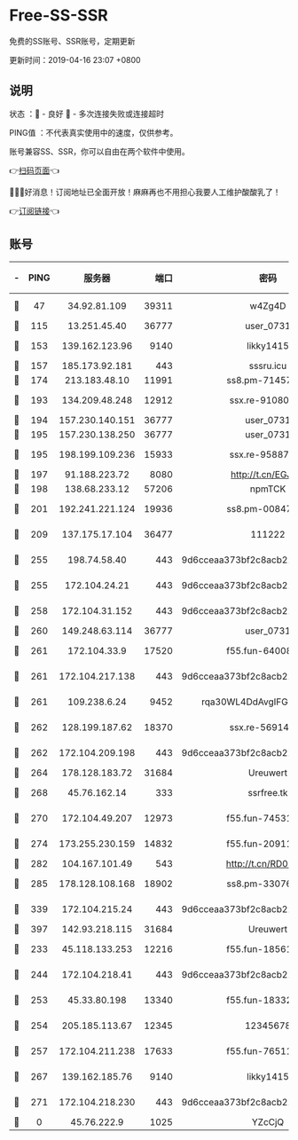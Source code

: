 # Free-SS-SSR

免费的SS账号、SSR账号，定期更新

更新时间：2019-04-16 23:07 +0800

## 说明

状态     ：🙂 - 良好 🙁 - 多次连接失败或连接超时

PING值   ：不代表真实使用中的速度，仅供参考。

账号兼容SS、SSR，你可以自由在两个软件中使用。

👉[扫码页面](https://liesauer.github.io/Free-SS-SSR/)👈

🎉🎉🎉好消息！订阅地址已全面开放！麻麻再也不用担心我要人工维护酸酸乳了！

👉[订阅链接](https://www.liesauer.net/yogurt/subscribe?ACCESS_TOKEN=DAYxR3mMaZAsaqUb)👈

## 账号

|-|PING|服务器|端口|密码|加密方式|区域|
|:----:|:----:|:-----:|-----:|:----:|:----:|:----:|
|🙂|47|34.92.81.109|39311|w4Zg4D|chacha20-ietf|US|
|🙂|115|13.251.45.40|36777|user_0731|chacha20|SG|
|🙂|153|139.162.123.96|9140|likky1415|aes-256-cfb|JP|
|🙂|157|185.173.92.181|443|sssru.icu|rc4-md5|RU|
|🙂|174|213.183.48.10|11991|ss8.pm-71457072|rc4-md5|RU|
|🙂|193|134.209.48.248|12912|ssx.re-91080616|aes-256-cfb|US|
|🙂|194|157.230.140.151|36777|user_0731|chacha20|US|
|🙂|195|157.230.138.250|36777|user_0731|chacha20|US|
|🙂|195|198.199.109.236|15933|ssx.re-95887185|aes-256-cfb|US|
|🙂|197|91.188.223.72|8080|http://t.cn/EGJIyrl|rc4-md5|RU|
|🙂|198|138.68.233.12|57206|npmTCK|rc4-md5|US|
|🙂|201|192.241.221.124|19936|ss8.pm-00847674|aes-256-cfb|US|
|🙂|209|137.175.17.104|36477|111222|aes-256-cfb|US|
|🙂|255|198.74.58.40|443|9d6cceaa373bf2c8acb22e60b6a58be6|aes-256-cfb|US|
|🙂|255|172.104.24.21|443|9d6cceaa373bf2c8acb22e60b6a58be6|aes-256-cfb|US|
|🙂|258|172.104.31.152|443|9d6cceaa373bf2c8acb22e60b6a58be6|aes-256-cfb|US|
|🙂|260|149.248.63.114|36777|user_0731|chacha20|CA|
|🙂|261|172.104.33.9|17520|f55.fun-64008519|aes-256-cfb|SG|
|🙂|261|172.104.217.138|443|9d6cceaa373bf2c8acb22e60b6a58be6|aes-256-cfb|US|
|🙂|261|109.238.6.24|9452|rqa30WL4DdAvgIFG6Fs3znzTa|aes-256-cfb|FR|
|🙂|262|128.199.187.62|18370|ssx.re-56914452|aes-256-cfb|SG|
|🙂|262|172.104.209.198|443|9d6cceaa373bf2c8acb22e60b6a58be6|aes-256-cfb|US|
|🙂|264|178.128.183.72|31684|Ureuwert|chacha20|US|
|🙂|268|45.76.162.14|333|ssrfree.tk|aes-256-cfb|SG|
|🙂|270|172.104.49.207|12973|f55.fun-74531550|aes-256-cfb|SG|
|🙂|274|173.255.230.159|14832|f55.fun-20911202|aes-256-cfb|US|
|🙂|282|104.167.101.49|543|http://t.cn/RD0D7sx|rc4-md5|CA|
|🙂|285|178.128.108.168|18902|ss8.pm-33076243|aes-256-cfb|SG|
|🙂|339|172.104.215.24|443|9d6cceaa373bf2c8acb22e60b6a58be6|aes-256-cfb|US|
|🙂|397|142.93.218.115|31684|Ureuwert|chacha20|IN|
|🙂|233|45.118.133.253|12216|f55.fun-18561678|aes-256-cfb|SG|
|🙂|244|172.104.218.41|443|9d6cceaa373bf2c8acb22e60b6a58be6|aes-256-cfb|US|
|🙂|253|45.33.80.198|13340|f55.fun-18332298|aes-256-cfb|US|
|🙂|254|205.185.113.67|12345|12345678|aes-256-cfb|US|
|🙂|257|172.104.211.238|17633|f55.fun-76511105|aes-256-cfb|US|
|🙂|267|139.162.185.76|9140|likky1415|aes-256-cfb|DE|
|🙂|271|172.104.218.230|443|9d6cceaa373bf2c8acb22e60b6a58be6|aes-256-cfb|US|
|🙁|0|45.76.222.9|1025|YZcCjQ|rc4-md5|JP|
